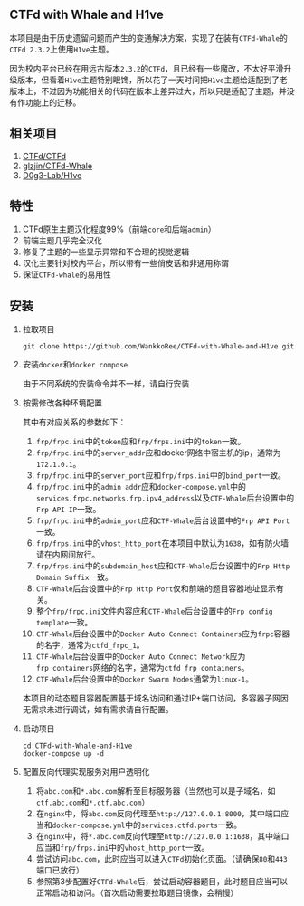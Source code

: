 ## CTFd with Whale and H1ve

本项目是由于历史遗留问题而产生的变通解决方案，实现了在装有`CTFd-Whale`的`CTFd 2.3.2`上使用`H1ve`主题。

因为校内平台已经在用远古版本`2.3.2`的`CTFd`，且已经有一些魔改，不太好平滑升级版本，但看着`H1ve`主题特别眼馋，所以花了一天时间把`H1ve`主题给适配到了老版本上，不过因为功能相关的代码在版本上差异过大，所以只是适配了主题，并没有作功能上的迁移。

## 相关项目

1. [CTFd/CTFd](https://github.com/CTFd/CTFd)
2. [glzjin/CTFd-Whale](https://github.com/glzjin/CTFd-Whale)
3. [D0g3-Lab/H1ve](https://github.com/D0g3-Lab/H1ve)

## 特性

1. CTFd原生主题汉化程度99%（前端`core`和后端`admin`）
2. 前端主题几乎完全汉化
3. 修复了主题的一些显示异常和不合理的视觉逻辑
4. 汉化主要针对校内平台，所以带有一些俏皮话和非通用称谓
5. 保证`CTFd-whale`的易用性

## 安装

1. 拉取项目

   ```shell
   git clone https://github.com/WankkoRee/CTFd-with-Whale-and-H1ve.git
   ```

2. 安装`docker`和`docker compose`

   由于不同系统的安装命令并不一样，请自行安装

3. 按需修改各种环境配置

   其中有对应关系的参数如下：

   1. `frp/frpc.ini`中的`token`应和`frp/frps.ini`中的`token`一致。
   2. `frp/frpc.ini`中的`server_addr`应和docker网络中宿主机的ip，通常为`172.1.0.1`。
   3. `frp/frpc.ini`中的`server_port`应和`frp/frps.ini`中的`bind_port`一致。
   4. `frp/frpc.ini`中的`admin_addr`应和`docker-compose.yml`中的`services.frpc.networks.frp.ipv4_address`以及`CTF-Whale`后台设置中的`Frp API IP`一致。
   5. `frp/frpc.ini`中的`admin_port`应和`CTF-Whale`后台设置中的`Frp API Port`一致。
   6. `frp/frps.ini`中的`vhost_http_port`在本项目中默认为`1638`，如有防火墙请在内网间放行。
   7. `frp/frps.ini`中的`subdomain_host`应和`CTF-Whale`后台设置中的`Frp Http Domain Suffix`一致。
   8. `CTF-Whale`后台设置中的`Frp Http Port`仅和前端的题目容器地址显示有关。
   9. 整个`frp/frpc.ini`文件内容应和`CTF-Whale`后台设置中的`Frp config template`一致。
   10. `CTF-Whale`后台设置中的`Docker Auto Connect Containers`应为`frpc`容器的名字，通常为`ctfd_frpc_1`。
   11. `CTF-Whale`后台设置中的`Docker Auto Connect Network`应为`frp_containers`网络的名字，通常为`ctfd_frp_containers`。
   12. `CTF-Whale`后台设置中的`Docker Swarm Nodes`通常为`linux-1`。

   本项目的动态题目容器配置基于域名访问和通过IP+端口访问，多容器子网因无需求未进行调试，如有需求请自行配置。

4. 启动项目

   ```shell
   cd CTFd-with-Whale-and-H1ve
   docker-compose up -d
   ```

5. 配置反向代理实现服务对用户透明化

   1. 将`abc.com`和`*.abc.com`解析至目标服务器（当然也可以是子域名，如`ctf.abc.com`和`*.ctf.abc.com`）
   2. 在`nginx`中，将`abc.com`反向代理至`http://127.0.0.1:8000`，其中端口应当和`docker-compose.yml`中的`services.ctfd.ports`一致。
   3. 在`nginx`中，将`*.abc.com`反向代理至`http://127.0.0.1:1638`，其中端口应当和`frp/frps.ini`中的`vhost_http_port`一致。
   4. 尝试访问`abc.com`，此时应当可以进入`CTFd`初始化页面。（请确保`80`和`443`端口已放行）
   5. 参照第3步配置好`CTFd-Whale`后，尝试启动容器题目，此时题目应当可以正常启动和访问。（首次启动需要拉取题目镜像，会稍慢）

